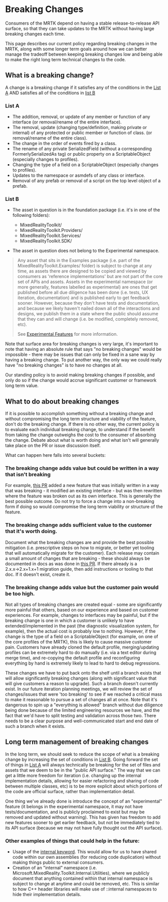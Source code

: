 # Breaking Changes

Consumers of the MRTK depend on having a stable release-to-release API surface, so that
they can take updates to the MRTK without having large breaking changes each time.

This page describes our current policy regarding breaking changes in the MRTK, along with some
longer term goals around how we can better manage the tradeoff between keeping breaking changes
low and being able to make the right long term technical changes to the code.

## What is a breaking change?

A change is a breaking change if it satisfies any of the conditions in the [List A](#list-a) AND satisfies all of
the conditions in [list B](#list-b)

### List A

- The addition, removal, or update of any member or function of any interface (or removal/rename
  of the entire interface).
- The removal, update (changing type/definition, making private or internal) of any protected or public
  member or function of class. (or removal/rename of the entire class).
- The change in the order of events fired by a class.
- The rename of any private SerializedField (without a corresponding FormerlySerializedAs tag) or public
  property on a ScriptableObject (especially changes to profiles).
- Changing the type of a field on a ScriptableObject (especially changes to profiles).
- Updates to the namespace or asmdefs of any class or interface.
- Removal of any prefab or removal of a script on the top level object of a prefab.

### List B

- The asset in question is in the foundation package (i.e. it's in one of the following folders):

  - MixedRealityToolkit/
  - MixedRealityToolkit.Providers/
  - MixedRealityToolkit.Services/ 
  - MixedRealityToolkit.SDK/

- The asset in question does not belong to the Experimental namespace.

> Any asset that sits in the Examples package (i.e. part of the MixedRealityToolkit.Examples/ folder)
> is subject to change at any time, as assets there are designed to be copied and viewed by consumers
> as 'reference implementations' but are not part of the core set of APIs and assets.
> Assets in the experimental namespace (or more generally, features labelled as experimental) are ones
> that get published before all due diligence has been done (i.e. tests, UX iteration, documentation) and
> is published early to get feedback sooner.  However, because they don't have tests and documentation, and
> because we likely haven't nailed down all of the interactions and designs, we publish them in a state
> where the public should assume that they can and will change (i.e. be modified, completely removed, etc).
> 
> See [Experimental Features](../ExperimentalFeatures.md) for more information.

Note that surface area for breaking changes is very large, it's important to note that having an absolute
rule that says "no breaking changes" would be impossible - there may be issues that can only be fixed in
a sane way by having a breaking change. To put another way, the only way we could really have "no breaking changes"
is to have no changes at all.

Our standing policy is to avoid making breaking changes if possible, and only do so if the change would
accrue significant customer or framework long term value.

## What to do about breaking changes

If it is possible to accomplish something without a breaking change and without compromising the long term
structure and viability of the feature, don't do the breaking change. If there is no other way, the
current policy is to evaluate each individual breaking change, to understand if the benefit from taking
the change outweighs the cost to the consumer of absorbing the change. Debate about what is worth doing
and what isn't will generally take place on the PR or issue discussion itself. 

What can happen here falls into several buckets:

### The breaking change adds value but could be written in a way that isn't breaking

For example, [this PR](https://github.com/microsoft/MixedRealityToolkit-Unity/pull/4882) added a new
feature that was initially written in a way that was breaking - it modified an existing interface -
but was then rewritten where the feature was broken out as its own interface. This is generally the
best possible outcome. Do not try to force a change into a non-breaking form if doing so would
compromise the long term viability or structure of the feature.

### The breaking change adds sufficient value to the customer that it's worth doing.

Document what the breaking changes are and provide the best possible mitigation (i.e. prescriptive
steps on how to migrate, or better yet tooling that will automatically migrate for the customer).
Each release may contain a small amount of changes that are breaking - these should always be
documented in docs as was done in [this PR](https://github.com/microsoft/MixedRealityToolkit-Unity/pull/4858).
If there already is a 2.x.x→2.x+1.x+1 migration guide, then add instructions or tooling to
that doc. If it doesn't exist, create it.

### The breaking change adds value but the customer pain would be too high.

Not all types of breaking changes are created equal - some are significantly more painful that others,
based on our experience and based on customer experiences. For example, changes to interfaces may be
painful, but if the breaking change is one in which a customer is unlikely to have extended/implemented
in the past (the diagnostic visualization system, for example), then the actual cost is probably low
to nothing. However, if the change is the type of a field on a ScriptableObject (for example, on one
of the core profiles of the MRTK), this is likely to cause massive customer pain. Customers have already
cloned the default profile, merging/updating profiles can be extremely hard to do manually (i.e. via a
text editor during merge time), and re-copying the default profile and reconfiguring everything by hand
is extremely likely to lead to hard to debug regressions.

These changes we have to put back onto the shelf until a branch exists that will allow significantly
breaking changes (along with significant value that will give customers a reason to upgrade). Such a
branch doesn't currently exist. In our future iteration planning meetings, we will review the set of
changes/issues that were 'too breaking' to see if we reached a critical mass to make it reasonable to
pursue a set of changes all at once. Note that it's dangerous to spin up a "everything is allowed" branch
without due diligence being done because of the limited engineering resources we have, and the fact that
we'd have to split testing and validation across those two. There needs to be a clear purpose and
well-communicated start and end date of such a branch when it exists.

## Long term management of breaking changes

In the long term, we should seek to reduce the scope of what is a breaking change by increasing the set
of conditions in [List B](#list-b). Going forward the set of things in [List A](#list-a) will always
technically be breaking for the set of files and assets that we deem to be in the "public API surface."
The way that we can get a little more freedom for iteration (i.e. changing up the internal implementation
details, allowing for easier refactoring and sharing of code between multiple classes, etc) is to be more
explicit about which portions of the code are official surface, rather than implementation detail.

One thing we've already done is introduce the concept of an "experimental" feature (it belongs in the
experimental namespace, it may not have tests/documentation, and is publicly proclaimed to exist but
may be removed and updated without warning). This has given has freedom to add new features sooner to
get earlier feedback, but not be immediately tied to its API surface (because we may not have fully
thought out the API surface).

### Other examples of things that could help in the future:

- Usage of the [internal keyword](https://docs.microsoft.com/en-us/dotnet/csharp/language-reference/keywords/internal).
  This would allow for us to have shared code within our own assemblies (for reducing code duplication)
  without making things public to external consumers.
- Creation of an "internal" namespace (i.e. Microsoft.MixedReality.Toolkit.Internal.Utilities),
  where we publicly document that anything contained within that internal namespace is subject to
  change at anytime and could be removed, etc. This is similar to how C++ header libraries will make
  use of ::internal namespaces to hide their implementation details.

